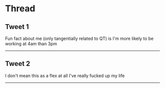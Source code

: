 # Thread

## Tweet 1

Fun fact about me (only tangentially related to QT) is I'm more likely to be working at 4am than 3pm

---

## Tweet 2

I don't mean this as a flex at all I've really fucked up my life

---

